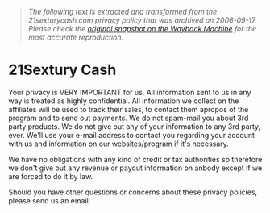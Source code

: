 > *The following text is extracted and transformed from the 21sexturycash.com privacy policy that was archived on 2006-09-17. Please check the [original snapshot on the Wayback Machine](https://web.archive.org/web/20060917213759id_/http%3A//21sexturycash.com/external.php%3Fpage%3Dprivacy%26nats%3D%26ref%3D) for the most accurate reproduction.*

# 21Sextury Cash

Your privacy is VERY IMPORTANT for us. All information sent to us in any way is treated as highly confidential. All information we collect on the affiliates will be used to track their sales, to contact them apropos of the program and to send out payments. We do not spam-mail you about 3rd party products. We do not give out any of your information to any 3rd party, ever. We'll use your e-mail address to contact you regarding your account with us and information on our websites/program if it's necessary.

We have no obligations with any kind of credit or tax authorities so therefore we don't give out any revenue or payout information on anbody except if we are forced to do it by law.

Should you have other questions or concerns about these privacy policies, please send us an email.
